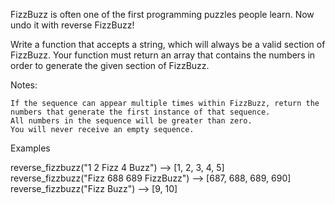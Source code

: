 FizzBuzz is often one of the first programming puzzles people learn. Now undo it with reverse FizzBuzz!<br>

Write a function that accepts a string, which will always be a valid section of FizzBuzz. Your function must return an array that contains the numbers in order to generate the given section of FizzBuzz.<br>

Notes:

    If the sequence can appear multiple times within FizzBuzz, return the numbers that generate the first instance of that sequence.
    All numbers in the sequence will be greater than zero.
    You will never receive an empty sequence.

Examples<br>

reverse_fizzbuzz("1 2 Fizz 4 Buzz") --> [1, 2, 3, 4, 5]<br>
reverse_fizzbuzz("Fizz 688 689 FizzBuzz") --> [687, 688, 689, 690]<br>
reverse_fizzbuzz("Fizz Buzz") --> [9, 10]<br>
